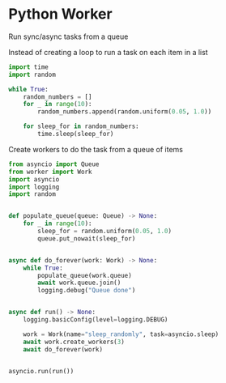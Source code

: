 # Python Worker

Run sync/async tasks from a queue

Instead of creating a loop to run a task on each item in a list
```python
import time
import random

while True:
    random_numbers = []
    for _ in range(10):
        random_numbers.append(random.uniform(0.05, 1.0))

    for sleep_for in random_numbers:
        time.sleep(sleep_for)
```

Create workers to do the task from a queue of items
```python
from asyncio import Queue
from worker import Work
import asyncio
import logging
import random


def populate_queue(queue: Queue) -> None:
    for _ in range(10):
        sleep_for = random.uniform(0.05, 1.0)
        queue.put_nowait(sleep_for)


async def do_forever(work: Work) -> None:
    while True:
        populate_queue(work.queue)
        await work.queue.join()
        logging.debug("Queue done")


async def run() -> None:
    logging.basicConfig(level=logging.DEBUG)

    work = Work(name="sleep_randomly", task=asyncio.sleep)
    await work.create_workers(3)
    await do_forever(work)


asyncio.run(run())
```
